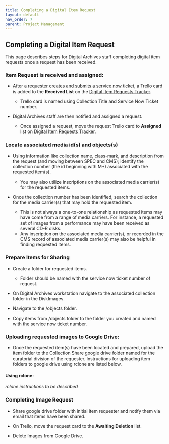 ```yaml
---
title: Completing a Digital Item Request
layout: default
nav_order: 7
parent: Project Management
---
```


## Completing a Digital Item Request
This page describes steps for Digital Archives staff completing digital item requests once a request has been received. 

### Item Request is received and assigned:
* After [a requester creates and submits a service now ticket](making-request.html), a Trello card is added to the **Received List** on the [Digital Item Requests Tracker](https://trello.com/b/BvWkrdpE/digital-item-requests). 
  * Trello card is named using Collection Title and Service Now Ticket number. 

* Digital Archives staff are then notified and assigned a request.      
  * Once assigned a request, move the request Trello card to **Assigned** list on [Digital Item Requests Tracker](https://trello.com/b/BvWkrdpE/digital-item-requests). 

### Locate associated media id(s) and objects(s)
* Using information like collection name, class-mark, and description from the request (and moving between SPEC and CMS); identify the collection number (the id beginning with M*) associated with the requested item(s). 
  * You may also utilize inscriptions on the associated media carrier(s) for the requested items. 

* Once the collection number has been identified, search the collection for the media carrier(s) that may hold the requested item.      
  * This is not always a one-to-one relationship as requested items may have come from a range of media carriers.  For instance, a requested set of images from a performance may have been received as several CD-R disks. 
  * Any inscription on the associated media carrier(s), or recorded in the CMS record of associated media carrier(s) may also be helpful in finding requested items.  

### Prepare Items for Sharing 
* Create a folder for requested items. 
  * Folder should be named with the service now ticket number of request. 
  
* On Digital Archives workstation navigate to the associated collection folder in the DiskImages. 
  
* Navigate to the /objects folder. 
  
* Copy items from /objects folder to the folder you created and named with the service now ticket number.  

### Uploading requested images to Google Drive:
* Once the requested item(s) have been located and prepared, upload the item folder to the Collection Share google drive folder named for the curatorial division of the requester. Instructions for uploading item folders to google drive using rclone are listed below. 

#### Using rclone: 
*rclone instructions to be described*

### Completing Image Request
* Share google drive folder with initial item requester and notify them via email that items have been shared. 

* On Trello, move the request card to the **Awaiting Deletion** list.
  
* Delete Images from Google Drive.